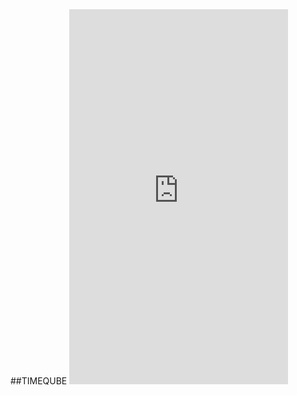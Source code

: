 <!DOCTYPE html>
<html lang="en" dir="ltr">

  <head>
    <meta charset="utf-8">
    <meta name="description" content="">
    <meta name="keywords" content="">
    <meta name="author" content="">
    <meta name="viewport" content="width=device-width, initial-scale=1">
    <title></title>
    <link rel="stylesheet" href="style.css">
    <script type="text/javascript" src="script.js"></script>
  </head>
  <body>
##TIMEQUBE
<iframe style="border: none;" width="350" height="600" src="https://www.figma.com/embed?embed_host=share&url=https%3A%2F%2Fwww.figma.com%2Fproto%2FCvKoeeAO3ycS1Z6Gtf9Rwj%2FTimeqube-app%3Fnode-id%3D1%253A3%26viewport%3D256%252C212%252C0.14178194105625153%26scaling%3Dmin-zoom" allowfullscreen></iframe>

  </body>
</html>

